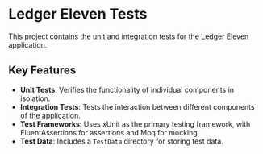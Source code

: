 # Ledger Eleven Tests

This project contains the unit and integration tests for the Ledger Eleven application.

## Key Features

* **Unit Tests**: Verifies the functionality of individual components in isolation.
* **Integration Tests**: Tests the interaction between different components of the application.
* **Test Frameworks**: Uses xUnit as the primary testing framework, with FluentAssertions for assertions and Moq for mocking.
* **Test Data**: Includes a `TestData` directory for storing test data.
